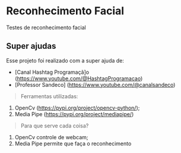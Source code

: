 # Reconhecimento Facial
Testes de reconhecimento facial

## Super ajudas
Esse projeto foi realizado com a super ajuda de:
* [Canal Hashtag Programaçã]o (https://www.youtube.com/@HashtagProgramacao)
* [Professor Sandeco] (https://www.youtube.com/@canalsandeco)

>Ferramentas utilizadas:
1) OpenCv (https://pypi.org/project/opencv-python/);
2) Media Pipe (https://pypi.org/project/mediapipe/)

>Para que serve cada coisa?
1) OpenCv controle de webcam;
2) Media Pipe permite que faça o reconhecimento
